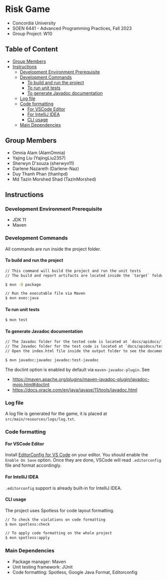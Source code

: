 # Risk Game
- Concordia University
- SOEN 6441 - Advanced Programming Practices, Fall 2023
- Group Project: W10

## Table of Content
* [Group Members](#group-members)
* [Instructions](#instructions)
	+ [Development Environment Prerequisite](#development-environment-prerequisite)
	+ [Development Commands](#development-commands)
		- [To build and run the project](#to-build-and-run-the-project)
		- [To run unit tests](#to-run-unit-tests)
		- [To generate Javadoc documentation](#to-generate-javadoc-documentation)
	+ [Log file](#log-file)
	+ [Code formatting](#code-formatting)
		- [For VSCode Editor](#for-vscode-editor)
		- [For IntelliJ IDEA](#for-intellij-idea)
		- [CLI usage](#cli-usage)
	+ [Main Dependencies](#main-dependencies)

## Group Members
- Omnia Alam (AlamOmnia)
- Yajing Liu (YajingLiu2357)
- Sherwyn D'souza (sherwyn11)
- Darlene Nazareth (Darlene-Naz)
- Duy Thanh Phan (thanhpd)
- Md Tazin Morshed Shad (TazinMorshed)

## Instructions
### Development Environment Prerequisite
- JDK 11
- Maven

### Development Commands
All commands are run inside the project folder.

#### To build and run the project
```sh
// This command will build the project and run the unit tests
// The build and report artifacts are located inside the `target` folder

$ mvn -B package

// Run the executable file via Maven
$ mvn exec:java
```

#### To run unit tests
```sh
$ mvn test
```

#### To generate Javadoc documentation
```sh
// The Javadoc folder for the tested code is located at `docs/apidocs/`
// The Javadoc folder for the test code is located at `docs/apidocs/testapidocs`
// Open the index.html file inside the output folder to see the document

$ mvn javadoc:javadoc javadoc:test-javadoc
```
The doclint option is enabled by default via `maven-javadoc-plugin`. See
- https://maven.apache.org/plugins/maven-javadoc-plugin/javadoc-mojo.html#doclint
- https://docs.oracle.com/en/java/javase/11/tools/javadoc.html

### Log file
A log file is generated for the game, it is placed at `src/main/resources/logs/log.txt`.

### Code formatting
#### For VSCode Editor
Install [EditorConfig for VS Code](https://marketplace.visualstudio.com/items?itemName=EditorConfig.EditorConfig) on your editor. You should enable the `Enable On Save` option. Once they are done, VSCode will read `.editorconfig` file and format accordingly.

#### For IntelliJ IDEA
`.editorconfig` support is already built-in for IntelliJ IDEA.

#### CLI usage
The project uses Spotless for code layout formatting.

```sh
// To check the violations on code formatting
$ mvn spotless:check

// To apply code formatting on the whole project
$ mvn spotless:apply
```

### Main Dependencies
- Package manager: Maven
- Unit testing framework: JUnit
- Code formatting: Spotless, Google Java Format, Editorconfig
